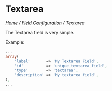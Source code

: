 # Textarea

*[Home](../../README.md) / [Field Configuration](../field-configuration.md) / Textarea*

The Textarea field is very simple.

Example:

```php
...
array(
	'label'       => 'My Textarea Field',
	'id'          => 'unique_textarea_field',
	'type'        => 'textarea',
	'description' => 'My textarea field',
),
...
```
